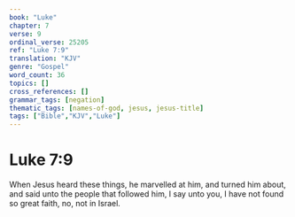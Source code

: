 ```yaml
---
book: "Luke"
chapter: 7
verse: 9
ordinal_verse: 25205
ref: "Luke 7:9"
translation: "KJV"
genre: "Gospel"
word_count: 36
topics: []
cross_references: []
grammar_tags: [negation]
thematic_tags: [names-of-god, jesus, jesus-title]
tags: ["Bible","KJV","Luke"]
---
```


# Luke 7:9

When Jesus heard these things, he marvelled at him, and turned him about, and said unto the people that followed him, I say unto you, I have not found so great faith, no, not in Israel.
